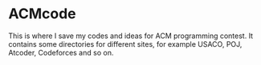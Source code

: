 # ACMcode

This is where I save my codes and ideas for ACM programming contest.
It contains some directories for different sites, for example USACO, POJ, Atcoder, Codeforces and so on.
